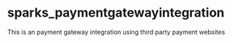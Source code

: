 # sparks_paymentgatewayintegration
This is an payment gateway integration using third party payment websites
